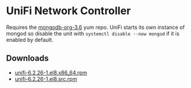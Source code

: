 UniFi Network Controller
========================

Requires the [mongodb-org-3.6](https://docs.mongodb.com/v3.6/tutorial/install-mongodb-on-red-hat/#for-mongodb-3-6) yum repo. UniFi starts its own instance of mongod so disable the unit with `systemctl disable --now mongod` if it is enabled by default.



Downloads
---------

* [unifi-6.2.26-1.el8.x86\_64.rpm](https://file.lily.flowers/rpm/x86_64/unifi-6.2.26-1.el8.x86_64.rpm)
* [unifi-6.2.26-1.el8.src.rpm](https://file.lily.flowers/rpm/src/unifi-6.2.26-1.el8.src.rpm)
